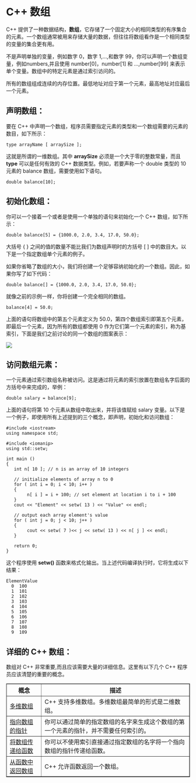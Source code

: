 # C++ 数组

C++ 提供了一种数据结构，**数组**，它存储了一个固定大小的相同类型的有序集合的元素。一个数组通常被用来存储大量的数据，但往往将数组看作是一个相同类型的变量的集合更有用。  

不是声明单独的变量，例如数字 0，数字  1,...,和数字 99，你可以声明一个数组变量，例如numbers,并且使用 number[0]，number[1] 和 ...,number[99] 来表示单个变量。数组中的特定元素是通过索引访问的。  

所有的数组组成连续的内存位置。最低地址对应于第一个元素，最高地址对应最后一个元素。  

## 声明数组：

要在 C++ 中声明一个数组，程序员需要指定元素的类型和一个数组需要的元素的数目，如下所示：  

    type arrayName [ arraySize ];

这就是所谓的一维数组。其中 **arraySize** 必须是一个大于零的整数常量，而且 **type** 可以是任何有效的 C++ 数据类型。例如，若要声称一个 double 类型的 10 元素的 balance 数组，需要使用如下语句。  

    double balance[10];

## 初始化数组：

你可以一个接着一个或者是使用一个单独的语句来初始化一个 C++ 数组，如下所示：  

    double balance[5] = {1000.0, 2.0, 3.4, 17.0, 50.0};

大括号 { } 之间的值的数量不能比我们为数组声明时的方括号 [ ] 中的数目大。以下是一个指定数组单个元素的例子。  

如果你省略了数组的大小，我们将创建一个足够容纳初始化的一个数组。因此，如果你写了如下代码：  
    
    double balance[] = {1000.0, 2.0, 3.4, 17.0, 50.0};

就像之前的示例一样，你将创建一个完全相同的数组。  
    
    balance[4] = 50.0;

上面的语句将数组中的第五个元素定义为 50.0，第四个数组索引即第五个元素，即最后一个元素，因为所有的数组都使用 0 作为它们第一个元素的索引，称为基索引，下面是我们之前讨论的同一个数组的图案表示：  

<img src="http://www.tutorialspoint.com/cplusplus/images/array_presentation.jpg">

## 访问数组元素：

一个元素通过索引数组名称被访问。这是通过将元素的索引放置在数组名字后面的方括号中来完成的，举例：  

    double salary = balance[9];

上面的语句将第 10 个元素从数组中取出来，并将该值赋给 salary 变量。以下是一个例子，即使用所有上述提到的三个概念，即声明，初始化和访问数组：  

    #include <iostream>
    using namespace std;
     
    #include <iomanip>
    using std::setw;
     
    int main ()
    {
       int n[ 10 ]; // n is an array of 10 integers
     
       // initialize elements of array n to 0  
       for ( int i = 0; i < 10; i++ )
       {
     		n[ i ] = i + 100; // set element at location i to i + 100
       }
       cout << "Element" << setw( 13 ) << "Value" << endl;
     
       // output each array element's value  
       for ( int j = 0; j < 10; j++ )
       {
      		cout << setw( 7 )<< j << setw( 13 ) << n[ j ] << endl;
       }
     
       return 0;
    }

这个程序使用 **setw()** 函数来格式化输出。当上述代码编译执行时，它将生成以下结果：  

    ElementValue
      0  100
      1  101
      2  102
      3  103
      4  104
      5  105
      6  106
      7  107
      8  108
      9  109

## 详细的 C++ 数组：

数组对 C++ 非常重要,而且应该需要大量的详细信息。这里有以下几个 C++ 程序员应该清楚的重要的概念。  
<table border="1">
<tr>
<th>概念</th>
<th> 描述</th>
</tr>
<tr>
<td><a href="http://www.tutorialspoint.com/cplusplus/cpp_multi_dimensional_arrays.htm">多维数组</a></td>
<td>C++ 支持多维数组。多维数组最简单的形式是二维数组。</td>
</tr>
<tr>
<td><a href="http://www.tutorialspoint.com/cplusplus/cpp_pointer_to_an_array.htm">指向数组的指针</a></td>
<td>你可以通过简单的指定数组的名字来生成这个数组的第一个元素的指针，并不需要任何索引的。</td>
</tr>
<tr>
<td><a href="http://www.tutorialspoint.com/cplusplus/cpp_passing_arrays_to_functions.htm">将数组传递给函数</a></td>
<td>你可以不使用索引直接通过指定数组的名字将一个指向数组的指针传递给函数。</td>
</tr>
<tr>
<td><a href="http://www.tutorialspoint.com/cplusplus/cpp_return_arrays_from_functions.htm">从函数中返回数组</a></td>
<td>C++ 允许函数返回一个数组。</td>
</tr>
</table>             
         
     
        
